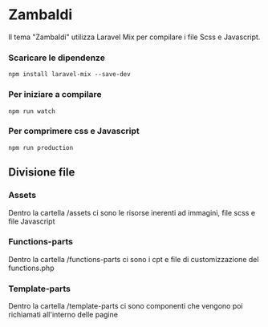 # Zambaldi

Il tema "Zambaldi" utilizza Laravel Mix per compilare i file Scss e Javascript.

### Scaricare le dipendenze

```
npm install laravel-mix --save-dev
```
### Per iniziare a compilare
```
npm run watch
```
### Per comprimere css e Javascript
```
npm run production
```

## Divisione file

### Assets
Dentro la cartella /assets ci sono le risorse inerenti ad immagini, file scss e file Javascript

### Functions-parts
Dentro la cartella /functions-parts ci sono i cpt e file di customizzazione del functions.php

### Template-parts
Dentro la cartella /template-parts ci sono componenti che vengono poi richiamati all'interno delle pagine

